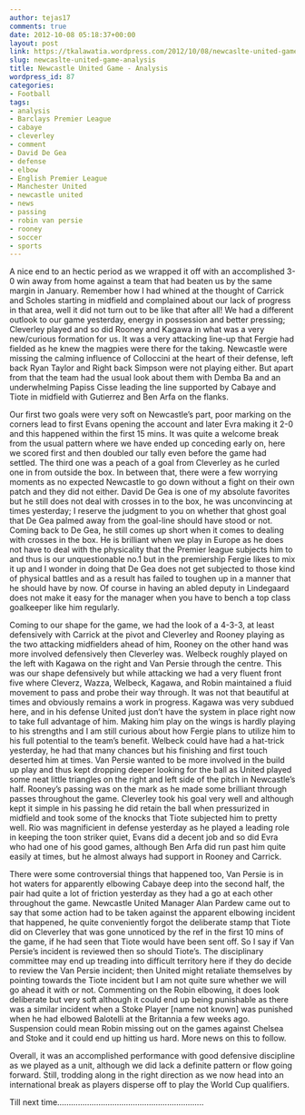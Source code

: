 ```yaml
---
author: tejas17
comments: true
date: 2012-10-08 05:18:37+00:00
layout: post
link: https://tkalawatia.wordpress.com/2012/10/08/newcaslte-united-game-analysis/
slug: newcaslte-united-game-analysis
title: Newcastle United Game - Analysis
wordpress_id: 87
categories:
- Football
tags:
- analysis
- Barclays Premier League
- cabaye
- cleverley
- comment
- David De Gea
- defense
- elbow
- English Premier League
- Manchester United
- newcastle united
- news
- passing
- robin van persie
- rooney
- soccer
- sports
---
```


A nice end to an hectic period as we wrapped it off with an accomplished 3-0 win away from home against a team that had beaten us by the same margin in January. Remember how I had whined at the thought of Carrick and Scholes starting in midfield and complained about our lack of progress in that area, well it did not turn out to be like that after all! We had a different outlook to our game yesterday, energy in possession and better pressing; Cleverley played and so did Rooney and Kagawa in what was a very new/curious formation for us. It was a very attacking line-up that Fergie had fielded as he knew the magpies were there for the taking. Newcastle were missing the calming influence of Colloccini at the heart of their defense, left back Ryan Taylor and Right back Simpson were not playing either. But apart from that the team had the usual look about them with Demba Ba and an underwhelming Papiss Cisse leading the line supported by Cabaye and Tiote in midfield with Gutierrez and Ben Arfa on the flanks.

Our first two goals were very soft on Newcastle’s part, poor marking on the corners lead to first Evans opening the account and later Evra making it 2-0 and this happened within the first 15 mins. It was quite a welcome break from the usual pattern where we have ended up conceding early on, here we scored first and then doubled our tally even before the game had settled. The third one was a peach of a goal from Cleverley as he curled one in from outside the box. In between that, there were a few worrying moments as no expected Newcastle to go down without a fight on their own patch and they did not either. David De Gea is one of my absolute favorites but he still does not deal with crosses in to the box, he was unconvincing at times yesterday; I reserve the judgment to you on whether that ghost goal that De Gea palmed away from the goal-line should have stood or not. Coming back to De Gea, he still comes up short when it comes to dealing with crosses in the box. He is brilliant when we play in Europe as he does not have to deal with the physicality that the Premier league subjects him to and thus is our unquestionable no.1 but in the premiership Fergie likes to mix it up and I wonder in doing that De Gea does not get subjected to those kind of physical battles and as a result has failed to toughen up in a manner that he should have by now. Of course in having an abled deputy in Lindegaard does not make it easy for the manager when you have to bench a top class goalkeeper like him regularly.

Coming to our shape for the game, we had the look of a 4-3-3, at least defensively with Carrick at the pivot and Cleverley and Rooney playing as the two attacking midfielders ahead of him, Rooney on the other hand was more involved defensively then Cleverley was. Welbeck roughly played on the left with Kagawa on the right and Van Persie through the centre. This was our shape defensively but while attacking we had a very fluent front five where Cleverz, Wazza, Welbeck, Kagawa, and Robin maintained a fluid movement to pass and probe their way through. It was not that beautiful at times and obviously remains a work in progress. Kagawa was very subdued here, and in his defense United just don’t have the system in place right now to take full advantage of him. Making him play on the wings is hardly playing to his strengths and I am still curious about how Fergie plans to utilize him to his full potential to the team’s benefit. Welbeck could have had a hat-trick yesterday, he had that many chances but his finishing and first touch deserted him at times. Van Persie wanted to be more involved in the build up play and thus kept dropping deeper looking for the ball as United played some neat little triangles on the right and left side of the pitch in Newcastle’s half. Rooney’s passing was on the mark as he made some brilliant through passes throughout the game. Cleverley took his goal very well and although kept it simple in his passing he did retain the ball when pressurized in midfield and took some of the knocks that Tiote subjected him to pretty well. Rio was magnificient in defense yesterday as he played a leading role in keeping the toon striker quiet, Evans did a decent job and so did Evra who had one of his good games, although Ben Arfa did run past him quite easily at times, but he almost always had support in Rooney and Carrick.

There were some controversial things that happened too, Van Persie is in hot waters for apparently elbowing Cabaye deep into the second half, the pair had quite a lot of friction yesterday as they had a go at each other throughout the game. Newcastle United Manager Alan Pardew came out to say that some action had to be taken against the apparent elbowing incident that happened, he quite conveniently forgot the deliberate stamp that Tiote did on Cleverley that was gone unnoticed by the ref in the first 10 mins of the game, if he had seen that Tiote would have been sent off. So I say if Van Persie’s incident is reviewed then so should Tiote’s. The disciplinary committee may end up treading into difficult territory here if they do decide to review the Van Persie incident; then United might retaliate themselves by pointing towards the Tiote incident but I am not quite sure whether we will go ahead it with or not. Commenting on the Robin elbowing, it does look deliberate but very soft although it could end up being punishable as there was a similar incident when a Stoke Player [name not known] was punished when he had elbowed Balotelli at the Britannia a few weeks ago. Suspension could mean Robin missing out on the games against Chelsea and Stoke and it could end up hitting us hard. More news on this to follow.

Overall, it was an accomplished performance with good defensive discipline as we played as a unit, although we did lack a definite pattern or flow going forward. Still, trodding along in the right direction as we now head into an international break as players disperse off to play the World Cup qualifiers.

Till next time………………………………………………….......
